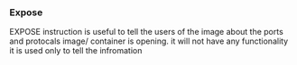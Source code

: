 ### Expose

EXPOSE instruction is useful to tell the users of the image about the ports and protocals image/ container is opening.
it will not have any functionality it is used only to tell the infromation